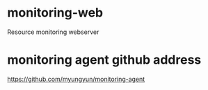 # monitoring-web
Resource monitoring webserver

# monitoring agent github address
https://github.com/myungyun/monitoring-agent
